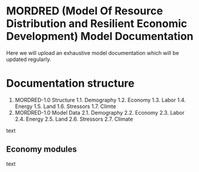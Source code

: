 # MORDRED (Model Of Resource Distribution and Resilient Economic Development) Model Documentation
Here we will upload an exhaustive model documentation which will be updated regularly.
# Documentation structure
1. MORDRED-1.0 Structure
   1.1. Demography
   1.2. Economy
   1.3. Labor
   1.4. Energy
   1.5. Land
   1.6. Stressors
   1.7. Climte
2. MORDRED-1.0 Model Data
   2.1. Demography
   2.2. Economy
   2.3. Labor
   2.4. Energy
   2.5. Land
   2.6. Stressors
   2.7. Climate


text
## Economy modules
text
